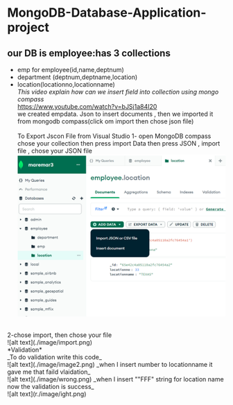 # MongoDB-Database-Application-project<br>
## our DB is employee:has 3 collections <br> 
* emp for employee(id,name,deptnum)<br>
* department (deptnum,deptname,location)<br>
* location(locationno,locationname)<br>
_This video explain how can we insert field into collection using mongo compass_<br>
https://www.youtube.com/watch?v=bJSj1a84I20<br>
we created empdata. Json to insert documents , then we imported it from mongodb compass(click om import then chose json file)<br><br>
To Export Jscon File from Visual Studio
1- open MongoDB compass chose your collection then press import Data then press JSON , import file , chose your JSON file<br>
![alt text](./image/image.png)
<br>
2-chose import, then chose your file <br>
![alt text](./image/import.png) 
<br>
*Validation*<br>
_To do validation write this code_ <br>
![alt text](./image/image2.png)
_when I insert number to locationname it gave me that faild vlaidation_<br>
![alt text](./image/wrong.png)
_when I insert ""FFF" string for location name now the validation is success_ <br>
![alt text](r./image/ight.png)








